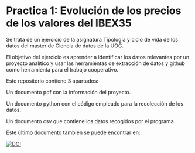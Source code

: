 # Practica 1: Evolución de los precios de los valores del IBEX35

Se trata de un ejercicio de la asignatura Tipología y ciclo de vida de los datos del master de Ciencia de datos de la UOC.

El objetivo del ejercicio es aprender a identificar los datos relevantes por un proyecto analítico y usar las herramientas de extracción de datos y github como herramienta para el trabajo cooperativo.

Este repositorio contiene 3 apartados:

Un documento pdf con la información del proyecto.

Un documento python con el código empleado para la recolección de los datos.

Un documento csv que contiene los datos recogidos por el programa.

Este último documento también se puede encontrar en:

[![DOI](https://zenodo.org/badge/DOI/10.5281/zenodo.3748817.svg)](https://doi.org/10.5281/zenodo.3748817)



